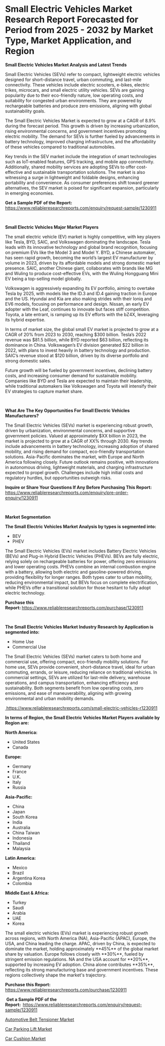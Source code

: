 <p><h1>Small Electric Vehicles Market Research Report Forecasted for Period from 2025 -  2032 by Market Type, Market Application, and Region</h1></p><p><strong>Small Electric Vehicles Market Analysis and Latest Trends</strong></p>
<p><p>Small Electric Vehicles (SEVs) refer to compact, lightweight electric vehicles designed for short-distance travel, urban commuting, and last-mile connectivity. These vehicles include electric scooters, e-bikes, electric trikes, microcars, and small electric utility vehicles. SEVs are gaining popularity due to their eco-friendly nature, low operating costs, and suitability for congested urban environments. They are powered by rechargeable batteries and produce zero emissions, aligning with global sustainability goals.</p><p>The Small Electric Vehicles Market is expected to grow at a CAGR of 8.9% during the forecast period. This growth is driven by increasing urbanization, rising environmental concerns, and government incentives promoting electric mobility. The demand for SEVs is further fueled by advancements in battery technology, improved charging infrastructure, and the affordability of these vehicles compared to traditional automobiles.</p><p>Key trends in the SEV market include the integration of smart technologies such as IoT-enabled features, GPS tracking, and mobile app connectivity. Additionally, shared mobility services are adopting SEVs to offer cost-effective and sustainable transportation solutions. The market is also witnessing a surge in lightweight and foldable designs, enhancing portability and convenience. As consumer preferences shift toward greener alternatives, the SEV market is poised for significant expansion, particularly in emerging economies.</p></p>
<p><strong>Get a Sample PDF of the Report:&nbsp;</strong> <a href="https://www.reliableresearchreports.com/enquiry/request-sample/1230911?utm_campaign=48&utm_medium=2&utm_source=Github&utm_content=ia&utm_term=22012025&utm_id=small-electric-vehicles">https://www.reliableresearchreports.com/enquiry/request-sample/1230911</a></p>
<p>&nbsp;</p>
<p><strong>Small Electric Vehicles Major Market Players</strong></p>
<p><p>The small electric vehicle (EV) market is highly competitive, with key players like Tesla, BYD, SAIC, and Volkswagen dominating the landscape. Tesla leads with its innovative technology and global brand recognition, focusing on premium EVs like the Model 3 and Model Y. BYD, a Chinese automaker, has seen rapid growth, becoming the world’s largest EV manufacturer by volume in 2023, driven by its affordable models and strong domestic market presence. SAIC, another Chinese giant, collaborates with brands like MG and Wuling to produce cost-effective EVs, with the Wuling Hongguang Mini EV being a top-selling model globally.</p><p>Volkswagen is aggressively expanding its EV portfolio, aiming to overtake Tesla by 2025, with models like the ID.3 and ID.4 gaining traction in Europe and the US. Hyundai and Kia are also making strides with their Ioniq and EV6 models, focusing on performance and design. Nissan, an early EV adopter with the Leaf, continues to innovate but faces stiff competition. Toyota, a late entrant, is ramping up its EV efforts with the bZ4X, leveraging its hybrid expertise.</p><p>In terms of market size, the global small EV market is projected to grow at a CAGR of 20% from 2023 to 2030, reaching $300 billion. Tesla’s 2022 revenue was $81.5 billion, while BYD reported $63 billion, reflecting its dominance in China. Volkswagen’s EV division generated $22 billion in 2022, with plans to invest heavily in battery technology and production. SAIC’s revenue stood at $120 billion, driven by its diverse portfolio and strong domestic sales.</p><p>Future growth will be fueled by government incentives, declining battery costs, and increasing consumer demand for sustainable mobility. Companies like BYD and Tesla are expected to maintain their leadership, while traditional automakers like Volkswagen and Toyota will intensify their EV strategies to capture market share.</p></p>
<p>&nbsp;</p>
<p><strong>What Are The Key Opportunities For Small Electric Vehicles Manufacturers?</strong></p>
<p><p>The Small Electric Vehicles (SEVs) market is experiencing robust growth, driven by urbanization, environmental concerns, and supportive government policies. Valued at approximately $XX billion in 2023, the market is projected to grow at a CAGR of XX% through 2030. Key trends include advancements in battery technology, increasing adoption of shared mobility, and rising demand for compact, eco-friendly transportation solutions. Asia-Pacific dominates the market, with Europe and North America following closely. Future outlook remains positive, with innovations in autonomous driving, lightweight materials, and charging infrastructure expected to propel growth. Challenges include high initial costs and regulatory hurdles, but opportunities outweigh risks.</p></p>
<p><strong>Inquire or Share Your Questions If Any Before Purchasing This Report:</strong> <a href="https://www.reliableresearchreports.com/enquiry/pre-order-enquiry/1230911?utm_campaign=48&utm_medium=2&utm_source=Github&utm_content=ia&utm_term=22012025&utm_id=small-electric-vehicles">https://www.reliableresearchreports.com/enquiry/pre-order-enquiry/1230911</a></p>
<p>&nbsp;</p>
<p><strong>Market Segmentation</strong></p>
<p><strong>The Small Electric Vehicles Market Analysis by types is segmented into:</strong></p>
<p><ul><li>BEV</li><li>PHEV</li></ul></p>
<p><p>The Small Electric Vehicles (EVs) market includes Battery Electric Vehicles (BEVs) and Plug-in Hybrid Electric Vehicles (PHEVs). BEVs are fully electric, relying solely on rechargeable batteries for power, offering zero emissions and lower operating costs. PHEVs combine an internal combustion engine with a battery, allowing both electric and gasoline-powered driving, providing flexibility for longer ranges. Both types cater to urban mobility, reducing environmental impact, but BEVs focus on complete electrification, while PHEVs offer a transitional solution for those hesitant to fully adopt electric technology.</p></p>
<p><strong>Purchase this Report:&nbsp;</strong><a href="https://www.reliableresearchreports.com/purchase/1230911?utm_campaign=48&utm_medium=2&utm_source=Github&utm_content=ia&utm_term=22012025&utm_id=small-electric-vehicles">https://www.reliableresearchreports.com/purchase/1230911</a></p>
<p>&nbsp;</p>
<p><strong>The Small Electric Vehicles Market Industry Research by Application is segmented into:</strong></p>
<p><ul><li>Home Use</li><li>Commercial Use</li></ul></p>
<p><p>The Small Electric Vehicles (SEVs) market caters to both home and commercial use, offering compact, eco-friendly mobility solutions. For home use, SEVs provide convenient, short-distance travel, ideal for urban commuting, errands, or leisure, reducing reliance on traditional vehicles. In commercial settings, SEVs are utilized for last-mile delivery, warehouse operations, and campus transportation, enhancing efficiency and sustainability. Both segments benefit from low operating costs, zero emissions, and ease of maneuverability, aligning with growing environmental and urban mobility demands.</p></p>
<p><a href="https://www.reliableresearchreports.com/small-electric-vehicles-r1230911?utm_campaign=48&utm_medium=2&utm_source=Github&utm_content=ia&utm_term=22012025&utm_id=small-electric-vehicles">&nbsp;https://www.reliableresearchreports.com/small-electric-vehicles-r1230911</a></p>
<p><strong>In terms of Region, the Small Electric Vehicles Market Players available by Region are:</strong></p>
<p>
    <p> <strong> North America: </strong>
        <ul>
            <li>United States</li>
            <li>Canada</li>
        </ul>
        </p> 
    <p> <strong> Europe: </strong>
        <ul>
            <li>Germany</li>
            <li>France</li>
            <li>U.K.</li>
            <li>Italy</li>
            <li>Russia</li>
        </ul>
        </p> 
    <p> <strong> Asia-Pacific: </strong>
        <ul>
            <li>China</li>
            <li>Japan</li>
            <li>South Korea</li>
            <li>India</li>
            <li>Australia</li>
            <li>China Taiwan</li>
            <li>Indonesia</li>
            <li>Thailand</li>
            <li>Malaysia</li>
        </ul>
        </p> 
    <p> <strong> Latin America: </strong>
        <ul>
            <li>Mexico</li>
            <li>Brazil</li>
            <li>Argentina Korea</li>
            <li>Colombia</li>
        </ul>
        </p> 
    <p> <strong> Middle East & Africa: </strong>
        <ul>
            <li>Turkey</li>
            <li>Saudi</li>
            <li>Arabia</li>
            <li>UAE</li>
            <li>Korea</li>
        </ul>
    </p>
    </p>
<p><p>The small electric vehicles (EVs) market is experiencing robust growth across regions, with North America (NA), Asia-Pacific (APAC), Europe, the USA, and China leading the charge. APAC, driven by China, is expected to dominate the market, holding approximately **45%** of the global market share by valuation. Europe follows closely with **30%**, fueled by stringent emission regulations. NA and the USA account for **20%**, supported by increasing EV adoption. China alone contributes **35%**, reflecting its strong manufacturing base and government incentives. These regions collectively shape the market's trajectory.</p></p>
<p><strong>Purchase this Report: </strong><a href="https://www.reliableresearchreports.com/purchase/1230911?utm_campaign=48&utm_medium=2&utm_source=Github&utm_content=ia&utm_term=22012025&utm_id=small-electric-vehicles">https://www.reliableresearchreports.com/purchase/1230911</a></p>
<p>&nbsp;<strong>Get a Sample PDF of the Report:&nbsp;&nbsp;</strong><a href="https://www.reliableresearchreports.com/enquiry/request-sample/1230911?utm_campaign=48&utm_medium=2&utm_source=Github&utm_content=ia&utm_term=22012025&utm_id=small-electric-vehicles">https://www.reliableresearchreports.com/enquiry/request-sample/1230911</a></p>
<p><strong></strong></p>
<p><p><a href="https://github.com/tamiaknaub6/Market-Research-Report-List-1/blob/main/automotive-belt-tensioner-market.md?utm_campaign=48&utm_medium=2&utm_source=Github&utm_content=ia&utm_term=22012025&utm_id=small-electric-vehicles">Automotive Belt Tensioner Market</a></p><p><a href="https://github.com/lacostesamella9485/Market-Research-Report-List-1/blob/main/car-parking-lift-market.md?utm_campaign=48&utm_medium=2&utm_source=Github&utm_content=ia&utm_term=22012025&utm_id=small-electric-vehicles">Car Parking Lift Market</a></p><p><a href="https://github.com/mathastilley812967/Market-Research-Report-List-1/blob/main/car-cushion-market.md?utm_campaign=48&utm_medium=2&utm_source=Github&utm_content=ia&utm_term=22012025&utm_id=small-electric-vehicles">Car Cushion Market</a></p></p>